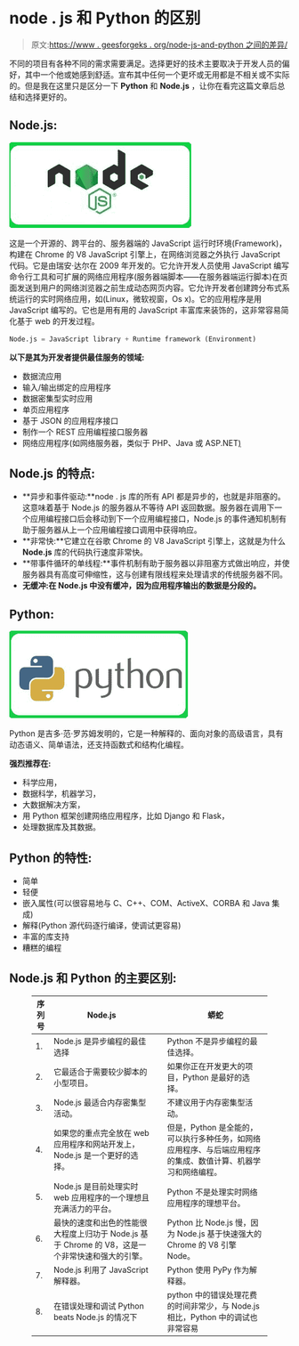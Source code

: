# node . js 和 Python 的区别

> 原文:[https://www . geesforgeks . org/node-js-and-python 之间的差异/](https://www.geeksforgeeks.org/difference-between-node-js-and-python/)

不同的项目有各种不同的需求需要满足。选择更好的技术主要取决于开发人员的偏好，其中一个他或她感到舒适。宣布其中任何一个更坏或无用都是不相关或不实际的。但是我在这里只是区分一下 **Python** 和 **Node.js** ，让你在看完这篇文章后总结和选择更好的。

## Node.js:

![Node.js image](img/9f0dda6c207448d598442dc6aad250ce.png)

这是一个开源的、跨平台的、服务器端的 JavaScript 运行时环境(Framework)，构建在 Chrome 的 V8 JavaScript 引擎上，在网络浏览器之外执行 JavaScript 代码。它是由瑞安·达尔在 2009 年开发的。它允许开发人员使用 JavaScript 编写命令行工具和可扩展的网络应用程序(服务器端脚本——在服务器端运行脚本)在页面发送到用户的网络浏览器之前生成动态网页内容。它允许开发者创建跨分布式系统运行的实时网络应用，如(Linux，微软视窗，Os x)。它的应用程序是用 JavaScript 编写的。它也是用有用的 JavaScript 丰富库来装饰的，这非常容易简化基于 web 的开发过程。

```py
Node.js = JavaScript library + Runtime framework (Environment)

```

**以下是其为开发者提供最佳服务的领域:**

*   数据流应用
*   输入/输出绑定的应用程序
*   数据密集型实时应用
*   单页应用程序
*   基于 JSON 的应用程序接口
*   制作一个 REST 应用编程接口服务器
*   网络应用程序(如网络服务器，类似于 PHP、Java 或 ASP.NET<u>)</u>

## Node.js 的特点:

*   **异步和事件驱动:**node . js 库的所有 API 都是异步的，也就是非阻塞的。这意味着基于 Node.js 的服务器从不等待 API 返回数据。服务器在调用下一个应用编程接口后会移动到下一个应用编程接口，Node.js 的事件通知机制有助于服务器从上一个应用编程接口调用中获得响应。
*   **非常快:**它建立在谷歌 Chrome 的 V8 JavaScript 引擎上，这就是为什么 **Node.js** 库的代码执行速度非常快。
*   **带事件循环的单线程:**事件机制有助于服务器以非阻塞方式做出响应，并使服务器具有高度可伸缩性，这与创建有限线程来处理请求的传统服务器不同。
*   **无缓冲:**在 **Node.js** 中没有缓冲，因为应用程序输出的数据是分段的**。**

## Python:

![Python image](img/f4f5f6a9ec39b003dc30579ccf6d31e5.png)

Python 是吉多·范·罗苏姆发明的，它是一种解释的、面向对象的高级语言，具有动态语义、简单语法，还支持函数式和结构化编程。

**强烈推荐在:**

*   科学应用，
*   数据科学，机器学习，
*   大数据解决方案，
*   用 Python 框架创建网络应用程序，比如 Django 和 Flask，
*   处理数据库及其数据。

## Python 的特性:

*   简单
*   轻便
*   嵌入属性(可以很容易地与 C、C++、COM、ActiveX、CORBA 和 Java 集成)
*   解释(Python 源代码逐行编译，使调试更容易)
*   丰富的库支持
*   糟糕的编程

## Node.js 和 Python 的主要区别:

<figure class="table">

| **序列号** | **Node.js** |   | **蟒蛇** |
| --- | --- | --- | --- |
| 1. | Node.js 是异步编程的最佳选择 |   | Python 不是异步编程的最佳选择。 |
| 2. | 它最适合于需要较少脚本的小型项目。 |   | 如果你正在开发更大的项目，Python 是最好的选择。 |
| 3. | Node.js 最适合内存密集型活动。 |   | 不建议用于内存密集型活动。 |
| 4. | 如果您的重点完全放在 web 应用程序和网站开发上，Node.js 是一个更好的选择。 |   | 但是，Python 是全能的，可以执行多种任务，如网络应用程序、与后端应用程序的集成、数值计算、机器学习和网络编程。 |
| 5. | Node.js 是目前处理实时 web 应用程序的一个理想且充满活力的平台。 |   | Python 不是处理实时网络应用程序的理想平台。 |
| 6. | 最快的速度和出色的性能很大程度上归功于 Node.js 基于 Chrome 的 V8，这是一个非常快速和强大的引擎。 |   | Python 比 Node.js 慢，因为 Node.js 基于快速强大的 Chrome 的 V8 引擎 Node。 |
| 7. | Node.js 利用了 JavaScript 解释器。 |   | Python 使用 PyPy 作为解释器。 |
| 8. | 在错误处理和调试 Python beats Node.js 的情况下 |   | python 中的错误处理花费的时间非常少，与 Node.js 相比，Python 中的调试也非常容易 |

</figure>